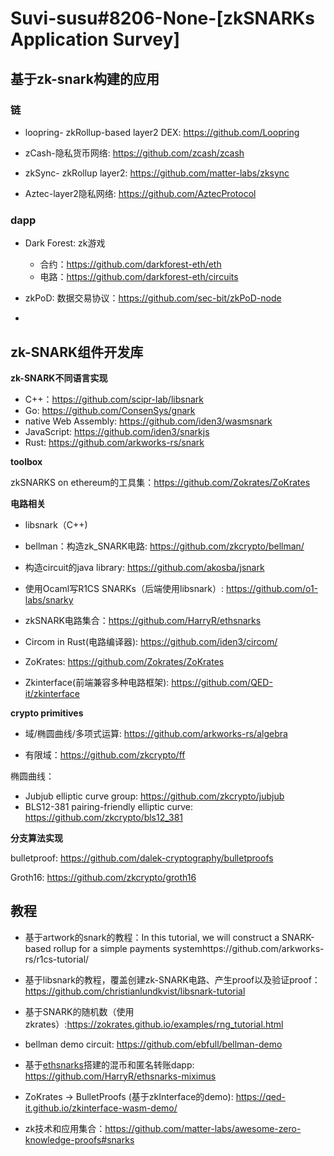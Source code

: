 # Suvi-susu#8206-None-[zkSNARKs Application Survey]

## 基于zk-snark构建的应用

### 链

- loopring- zkRollup-based layer2 DEX: https://github.com/Loopring

- zCash-隐私货币网络: https://github.com/zcash/zcash

- zkSync- zkRollup layer2: https://github.com/matter-labs/zksync

- Aztec-layer2隐私网络: https://github.com/AztecProtocol



### dapp

- Dark Forest: zk游戏
  - 合约：https://github.com/darkforest-eth/eth
  - 电路：https://github.com/darkforest-eth/circuits

- zkPoD: 数据交易协议：https://github.com/sec-bit/zkPoD-node
- 

## zk-SNARK组件开发库

**zk-SNARK不同语言实现**

- C++：https://github.com/scipr-lab/libsnark
- Go: https://github.com/ConsenSys/gnark
- native Web Assembly: https://github.com/iden3/wasmsnark
- JavaScript: https://github.com/iden3/snarkjs
- Rust: https://github.com/arkworks-rs/snark

**toolbox**

zkSNARKS on ethereum的工具集：https://github.com/Zokrates/ZoKrates

**电路相关**

- libsnark（C++)

- bellman：构造zk_SNARK电路: https://github.com/zkcrypto/bellman/
- 构造circuit的java library: https://github.com/akosba/jsnark
- 使用Ocaml写R1CS SNARKs（后端使用libsnark）: https://github.com/o1-labs/snarky
- zkSNARK电路集合：https://github.com/HarryR/ethsnarks
- Circom in Rust(电路编译器): https://github.com/iden3/circom/
- ZoKrates: https://github.com/Zokrates/ZoKrates
- Zkinterface(前端兼容多种电路框架): https://github.com/QED-it/zkinterface



**crypto primitives**

- 域/椭圆曲线/多项式运算: https://github.com/arkworks-rs/algebra

- 有限域：https://github.com/zkcrypto/ff

椭圆曲线：

- Jubjub elliptic curve group: https://github.com/zkcrypto/jubjub
-  BLS12-381 pairing-friendly elliptic curve: https://github.com/zkcrypto/bls12_381



**分支算法实现**

bulletproof: https://github.com/dalek-cryptography/bulletproofs

Groth16: https://github.com/zkcrypto/groth16



## 教程

- 基于artwork的snark的教程：In this tutorial, we will construct a SNARK-based rollup for a simple payments systemhttps://github.com/arkworks-rs/r1cs-tutorial/
- 基于libsnark的教程，覆盖创建zk-SNARK电路、产生proof以及验证proof：https://github.com/christianlundkvist/libsnark-tutorial

- 基于SNARK的随机数（使用zkrates）:https://zokrates.github.io/examples/rng_tutorial.html
- bellman demo circuit: https://github.com/ebfull/bellman-demo
- 基于[ethsnarks](https://github.com/HarryR/ethsnarks)搭建的混币和匿名转账dapp: https://github.com/HarryR/ethsnarks-miximus
- ZoKrates -> BulletProofs (基于zkInterface的demo): https://qed-it.github.io/zkinterface-wasm-demo/

- zk技术和应用集合：https://github.com/matter-labs/awesome-zero-knowledge-proofs#snarks
